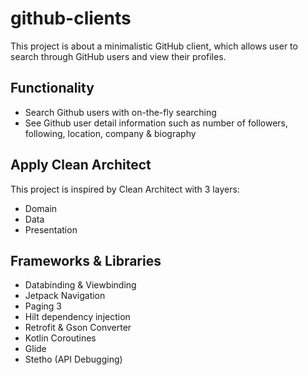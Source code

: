 # github-clients
This project is about a minimalistic GitHub client, which allows user to search through GitHub users and view their profiles.

## Functionality
- Search Github users with on-the-fly searching
- See Github user detail information such as number of followers, following, location, company & biography
## Apply Clean Architect
This project is inspired by Clean Architect with 3 layers:
- Domain
- Data
- Presentation
## Frameworks & Libraries
- Databinding & Viewbinding
- Jetpack Navigation
- Paging 3
- Hilt dependency injection
- Retrofit & Gson Converter
- Kotlin Coroutines
- Glide
- Stetho (API Debugging)
